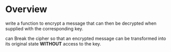 # Overview

write a function to encrypt a message that can then be decrypted when supplied with the corresponding key.

can Break the cipher so that an encrypted message can be transformed into its original state **WITHOUT** access to the key.
